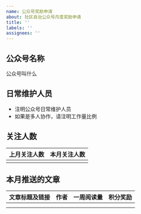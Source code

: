 ```yaml
---
name: 公众号奖励申请
about: 社区自治公众号月度奖励申请
title: ''
labels: ''
assignees: ''
---
```


## 公众号名称

公众号叫什么

## 日常维护人员

- 注明公众号日常维护人员
- 如果是多人协作，请注明工作量比例

## 关注人数

| 上月关注人数 | 本月关注人数 |
| ------------ | ------------ |
|              |              |

## 本月推送的文章

| 文章标题及链接 | 作者 | 一周阅读量 | 积分奖励 |
| -------------- | ---- | ---------- | -------- |
|                |      |            |          |
|                |      |            |          |

